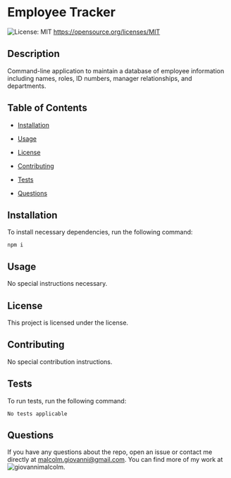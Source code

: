 # Employee Tracker
  ![License: MIT](https://img.shields.io/badge/License-MIT-yellow.svg)
       https://opensource.org/licenses/MIT

  ## Description

Command-line application to maintain a database of employee information including names, roles, ID numbers, manager relationships, and departments.

## Table of Contents

* [Installation](#installation)

* [Usage](#usage)

* [License](#license)

* [Contributing](#contributing)

* [Tests](#tests)

* [Questions](#questions)

## Installation

To install necessary dependencies, run the following command: 

```
npm i
```

## Usage

No special instructions necessary.

## License 

This project is licensed under the  license.

## Contributing 

No special contribution instructions.

## Tests

To run tests, run the following command:

```
No tests applicable
```

## Questions

If you have any questions about the repo, open an issue or contact me directly at malcolm.giovanni@gmail.com. 
You can find more of my work at ![giovannimalcolm](https://github.com/giovannimalcolm/).
